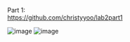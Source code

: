 Part 1:</br>
https://github.com/christyyoo/lab2part1</br>

![image](https://user-images.githubusercontent.com/60198697/150716866-a800e6b5-f7bb-4ae8-a215-a43b53ec09ac.png)
![image](https://user-images.githubusercontent.com/60198697/150718316-93ff910d-efc3-450f-ac87-d86d15a2c4e9.png)
